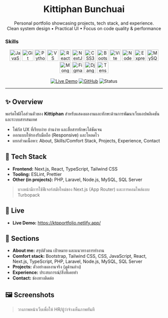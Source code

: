 ﻿<h1 align="center">Kittiphan Bunchuai</h1>

<p align="center">
  Personal portfolio showcasing projects, tech stack, and experience.<br/>
  Clean system design • Practical UI • Focus on code quality & performance
</p>

### Skills
<div align="center">
<p align="center">
    <a href="https://developer.mozilla.org/en-US/docs/Web/JavaScript" target="_blank" rel="noreferrer"><img src="https://raw.githubusercontent.com/danielcranney/readme-generator/main/public/icons/skills/javascript-colored.svg" width="36" height="36" alt="JavaScript" /></a>
    <a href="https://git-scm.com/" target="_blank" rel="noreferrer"><img src="https://raw.githubusercontent.com/danielcranney/readme-generator/main/public/icons/skills/git-colored.svg" width="36" height="36" alt="Git" /></a>
    <a href="https://www.python.org/" target="_blank" rel="noreferrer"><img src="https://raw.githubusercontent.com/danielcranney/readme-generator/main/public/icons/skills/python-colored.svg" width="36" height="36" alt="Python" /></a>
    <a href="https://code.visualstudio.com/" target="_blank" rel="noreferrer"><img src="https://raw.githubusercontent.com/danielcranney/readme-generator/main/public/icons/skills/visualstudiocode.svg" width="36" height="36" alt="VS Code" /></a>
    <a href="https://reactjs.org/" target="_blank" rel="noreferrer"><img src="https://raw.githubusercontent.com/danielcranney/readme-generator/main/public/icons/skills/react-colored.svg" width="36" height="36" alt="React" /></a>
    <a href="https://nextjs.org/docs" target="_blank" rel="noreferrer"><img src="https://raw.githubusercontent.com/danielcranney/readme-generator/main/public/icons/skills/nextjs-colored-dark.svg" width="36" height="36" alt="NextJs" /></a>
    <a href="https://www.w3.org/TR/CSS/#css" target="_blank" rel="noreferrer"><img src="https://raw.githubusercontent.com/danielcranney/readme-generator/main/public/icons/skills/css3-colored.svg" width="36" height="36" alt="CSS3" /></a>
    <a href="https://getbootstrap.com/" target="_blank" rel="noreferrer"><img src="https://raw.githubusercontent.com/danielcranney/readme-generator/main/public/icons/skills/bootstrap-colored.svg" width="36" height="36" alt="Bootstrap" /></a>
    <a href="https://vitejs.dev/" target="_blank" rel="noreferrer"><img src="https://raw.githubusercontent.com/danielcranney/readme-generator/main/public/icons/skills/vite-colored.svg" width="36" height="36" alt="Vite" /></a>
    <a href="https://nodejs.org/en/" target="_blank" rel="noreferrer"><img src="https://raw.githubusercontent.com/danielcranney/readme-generator/main/public/icons/skills/nodejs-colored.svg" width="36" height="36" alt="NodeJS" /></a>
    <a href="https://expressjs.com/" target="_blank" rel="noreferrer"><img src="https://raw.githubusercontent.com/danielcranney/readme-generator/main/public/icons/skills/express-colored-dark.svg" width="36" height="36" alt="Express" /></a>
    <a href="https://www.mysql.com/" target="_blank" rel="noreferrer"><img src="https://raw.githubusercontent.com/danielcranney/readme-generator/main/public/icons/skills/mysql-colored.svg" width="36" height="36" alt="MySQL" /></a>
    <a href="https://www.mongodb.com/" target="_blank" rel="noreferrer"><img src="https://raw.githubusercontent.com/danielcranney/readme-generator/main/public/icons/skills/mongodb-colored.svg" width="36" height="36" alt="MongoDB" /></a>
    <a href="https://www.figma.com/" target="_blank" rel="noreferrer"><img src="https://raw.githubusercontent.com/danielcranney/readme-generator/main/public/icons/skills/figma-colored.svg" width="36" height="36" alt="Figma" /></a>
    <a href="https://www.djangoproject.com/" target="_blank" rel="noreferrer"><img src="https://raw.githubusercontent.com/danielcranney/readme-generator/main/public/icons/skills/django-colored-dark.svg" width="36" height="36" alt="Django" /></a>
    <a href="https://www.tensorflow.org/" target="_blank" rel="noreferrer"><img src="https://raw.githubusercontent.com/danielcranney/readme-generator/main/public/icons/skills/tensorflow-colored.svg" width="36" height="36" alt="TensorFlow" /></a>
</p>
</div>
<p align="center">
  <a href="https://ktpportfolio.netlify.app/" target="_blank"><img src="https://img.shields.io/badge/Live%20Demo-Visit-success?style=flat-square" alt="Live Demo"/></a>
  <a href="https://github.com/KTPPUz" target="_blank"><img src="https://img.shields.io/badge/GitHub-KTPPUz-black?style=flat-square&logo=github" alt="GitHub"/></a>
  <img src="https://img.shields.io/badge/Status-Active-brightgreen?style=flat-square" alt="Status"/>
</p>

---

## ✨ Overview
พอร์ตโฟลิโอส่วนตัวของ **Kittiphan** สำหรับแสดงผลงานและทักษะด้านการพัฒนาเว็บแอปพลิเคชันและระบบสารสนเทศ
- โฟกัส UX ที่เรียบง่าย อ่านง่าย และสื่อสารทักษะได้ชัดเจน
- ออกแบบให้รองรับมือถือ (Responsive) และโหลดไว
- แยกส่วนเนื้อหา: About, Skills/Comfort Stack, Projects, Experience, Contact

## 🧰 Tech Stack
- **Frontend:** Next.js, React, TypeScript, Tailwind CSS  
- **Tooling:** ESLint, Prettier  
- **Other (in projects):** PHP, Laravel, Node.js, MySQL, SQL Server

> บางหน้ามีการใช้ฟีเจอร์สมัยใหม่ของ Next.js (App Router) และการคอมไพล์แบบ Turbopack

## 🚀 Live
- **Live Demo:** https://ktpportfolio.netlify.app/

## 🔹 Sections
- **About me:** สรุปตัวตน เป้าหมาย และแนวทางการทำงาน  
- **Comfort stack:** Bootstrap, Tailwind CSS, CSS, JavaScript, React, Next.js, TypeScript, PHP, Laravel, Node.js, MySQL, SQL Server  
- **Projects:** ตัวอย่างผลงานจริง (ดูด้านล่าง)  
- **Experience:** ประสบการณ์/สิ่งที่เคยทำ  
- **Contact:** ช่องทางติดต่อ

## 🖼️ Screenshots
> วางภาพหน้าเว็บเพื่อให้ HR/ผู้ว่าจ้างเห็นภาพทันที
